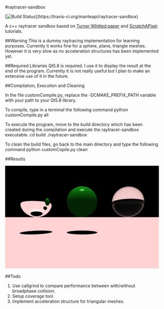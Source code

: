 #raytracer-sandbox

[![Build Status](https://travis-ci.org/manteapi/raytracer-sandbox.svg?)](https://travis-ci.org/manteapi/raytracer-sandbox)

A c++ raytracer sandbox based on [Turner Whitted paper](http://dl.acm.org/citation.cfm?id=358882) and [ScratchAPixel](https://www.scratchapixel.com/) tutorials.

##Warning
This is a dummy raytracing implementation for learning purposes.
Currently it works fine for a sphere, plane, triangle meshes.
However it is very slow as no acceleration structures has been implemented yet.

##Required Libraries
Qt5.8 is required. I use it to display the result at the end of the program.
Currently it is not really useful but I plan to make an extensive use of it in the future.

##Compilation, Execution and Cleaning

In the file customCompile.py, replace the -DCMAKE_PREFIX_PATH variable with your path to your Qt5.8 library.

To compile, type in a terminal the following command
    python customCompile.py all

To execute the program, move to the build directory which has been created during the compilation and execute the raytracer-sandbox executable.
    cd build
    ./raytracer-sandbox

To clean the build files, go back to the main directory and type the following command
    python customCopile.py clean

##Results

![First result](/results/firstResult.png?raw=true "First result")

##Todo

1. Use callgrind to compare performance between with/without broadphase collision.
2. Setup coverage tool.
3. Implement acceleration structure for triangular meshes.

